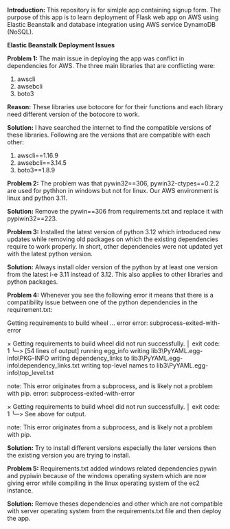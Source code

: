**Introduction:**
This repository is for simlple app containing signup form. The purpose of this app is to learn deployment of Flask web app on AWS using Elastic Beanstalk and database integration using AWS service DynamoDB (NoSQL).

**Elastic Beanstalk Deployment Issues**

**Problem 1:**
The main issue in deploying the app was conflict in dependencies for AWS.
The three main libraries that are conflicting were:
1. awscli
2. awsebcli
3. boto3

**Reason:**
These libraries use botocore for for their functions and each library need different version of the
botocore to work.

**Solution:**
I have searched the internet to find the compatible versions of these libraries.
Following are the versions that are compatible with each other:
1. awscli==1.16.9
2. awsebcli==3.14.5
3. boto3==1.8.9



**Problem 2:**
The problem was that pywin32==306, pywin32-ctypes==0.2.2 are used for pythhon in windows but not for linux. Our AWS environment is linux and python 3.11.

**Solution:**
Remove the pywin==306 from requirements.txt and replace it with pypiwin32==223.



**Problem 3:**
Installed the latest version of python 3.12 which introduced new updates while removing old packages on which the existing dependencies require to work properly. In short, other dependencies were not updated yet with the latest python version.

**Solution:**
Always install older version of the python by at least one version from the latest i-e 3.11 instead of 3.12.
This also applies to other libraries and python packages.



**Problem 4:**
Whenever you see the following error it means that there is a compatibility issue between one of the python dependencies in the requirement.txt:

Getting requirements to build wheel ... error
  error: subprocess-exited-with-error

  × Getting requirements to build wheel did not run successfully.
  │ exit code: 1
  ╰─> [54 lines of output]
      running egg_info
      writing lib3\PyYAML.egg-info\PKG-INFO
      writing dependency_links to lib3\PyYAML.egg-info\dependency_links.txt
      writing top-level names to lib3\PyYAML.egg-info\top_level.txt


note: This error originates from a subprocess, and is likely not a problem with pip.
error: subprocess-exited-with-error

× Getting requirements to build wheel did not run successfully.
│ exit code: 1
╰─> See above for output.

note: This error originates from a subprocess, and is likely not a problem with pip.

**Solution:**
Try to install different versions especially the later versions then the existing version you are trying to install.



**Problem 5:**
Requirements.txt added windows related dependencies pywin and pypiwin because of the windows operating system which are now giving error while compiling in the linux operating system of the ec2 instance.

**Solution:**
Remove theses dependencies and other which are not compatible with server operating system from the requirements.txt file and then deploy the app.
